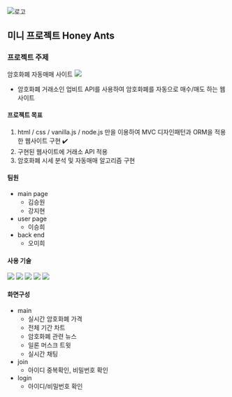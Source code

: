 
![로고](https://user-images.githubusercontent.com/68418005/118906639-1de97880-b959-11eb-97f7-07df502f994a.png)
## 미니 프로젝트 Honey Ants


### 프로젝트 주제
암호화폐 자동매매 사이트 
<img src="https://img.shields.io/badge/Dogecoin-#C2A633?style=plastic&logo=dogecoin&logoColor=white"/>

- 암호화폐 거래소인 업비트 API를 사용하여 암호화폐를 자동으로 매수/매도 하는 웹사이트 

#### 프로젝트 목표
1. html / css / vanilla.js / node.js 만을 이용하여 MVC 디자인패턴과 ORM을 적용한 웹사이트 구현 ✔️
2. 구현된 웹사이트에 거래소 API 적용 
3. 암호화폐 시세 분석 및 자동매매 알고리즘 구현

#### 팀원
- main page
  - 김승원
  - 강지현
- user page 
  - 이승희
- back end
  - 오미희

#### 사용 기술

<p>
  <img src="https://img.shields.io/badge/HTML5-E34F26?style=plastic&logo=HTML5&logoColor=white"/>
  <img src="https://img.shields.io/badge/CSS3-1572B6?style=plastic&logo=CSS3&logoColor=white"/>
  <img src="https://img.shields.io/badge/JavaScript-F7DF1E?logo=JavaScript&logoColor=white&style=plastic" style="max-width: 100%; user-select: auto;">
  <img src="https://img.shields.io/badge/Node.js-339933?logo=node-dot-js&logoColor=white&style=plastic"/>
  <img src="https://img.shields.io/badge/MySQL-4479A1?style=plastic&logo=MySQL&logoColor=white"/>
</p>

#### 화면구성
- main
  - 실시간 암호화폐 가격
  - 전체 기간 차트
  - 암호화폐 관련 뉴스
  - 일론 머스크 트윗
  - 실시간 채팅
- join
  - 아이디 중복확인, 비밀번호 확인
- login
  - 아이디/비밀번호 확인



    


